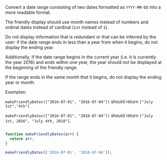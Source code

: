 Convert a date range consisting of two dates formatted as `YYYY-MM-DD` into a more readable format.

The friendly display should use month names instead of numbers and ordinal dates instead of cardinal (`1st` instead of `1`).

Do not display information that is redundant or that can be inferred by the user: if the date range ends in less than a year from when it begins, do not display the ending year.

Additionally, if the date range begins in the current year (i.e. it is currently the year 2016) and ends within one year, the year should not be displayed at the beginning of the friendly range.

If the range ends in the same month that it begins, do not display the ending year or month.

Examples:

`makeFriendlyDates(["2016-07-01", "2016-07-04"])` should return `["July 1st","4th"]`

`makeFriendlyDates(["2016-07-01", "2018-07-04"])` should return `["July 1st, 2016", "July 4th, 2018"]`.

```js

function makeFriendlyDates(arr) {
  return arr;
}

makeFriendlyDates(['2016-07-01', '2016-07-04']);
```